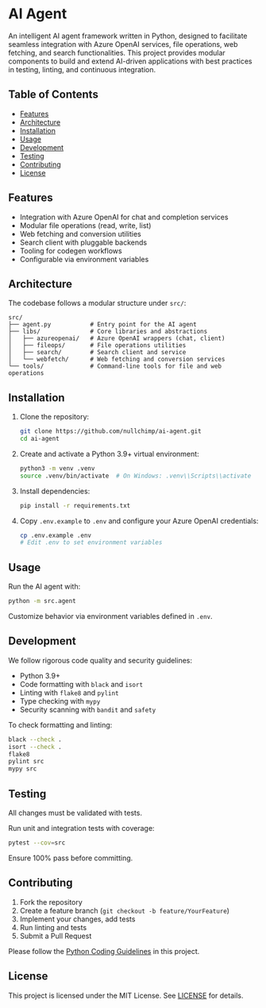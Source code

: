 # AI Agent

An intelligent AI agent framework written in Python, designed to facilitate seamless integration with Azure OpenAI services, file operations, web fetching, and search functionalities. This project provides modular components to build and extend AI-driven applications with best practices in testing, linting, and continuous integration.

## Table of Contents
- [Features](#features)
- [Architecture](#architecture)
- [Installation](#installation)
- [Usage](#usage)
- [Development](#development)
- [Testing](#testing)
- [Contributing](#contributing)
- [License](#license)

## Features
- Integration with Azure OpenAI for chat and completion services
- Modular file operations (read, write, list)
- Web fetching and conversion utilities
- Search client with pluggable backends
- Tooling for codegen workflows
- Configurable via environment variables

## Architecture
The codebase follows a modular structure under `src/`:

```
src/
├── agent.py           # Entry point for the AI agent
├── libs/              # Core libraries and abstractions
│   ├── azureopenai/   # Azure OpenAI wrappers (chat, client)
│   ├── fileops/       # File operations utilities
│   ├── search/        # Search client and service
│   └── webfetch/      # Web fetching and conversion services
└── tools/             # Command-line tools for file and web operations
```

## Installation

1. Clone the repository:
   ```bash
   git clone https://github.com/nullchimp/ai-agent.git
   cd ai-agent
   ```
2. Create and activate a Python 3.9+ virtual environment:
   ```bash
   python3 -m venv .venv
   source .venv/bin/activate  # On Windows: .venv\\Scripts\\activate
   ```
3. Install dependencies:
   ```bash
   pip install -r requirements.txt
   ```
4. Copy `.env.example` to `.env` and configure your Azure OpenAI credentials:
   ```bash
   cp .env.example .env
   # Edit .env to set environment variables
   ```

## Usage

Run the AI agent with:
```bash
python -m src.agent
```

Customize behavior via environment variables defined in `.env`.

## Development

We follow rigorous code quality and security guidelines:

- Python 3.9+
- Code formatting with `black` and `isort`
- Linting with `flake8` and `pylint`
- Type checking with `mypy`
- Security scanning with `bandit` and `safety`

To check formatting and linting:
```bash
black --check .
isort --check .
flake8
pylint src
mypy src
``` 

## Testing

All changes must be validated with tests.

Run unit and integration tests with coverage:
```bash
pytest --cov=src
``` 

Ensure 100% pass before committing.

## Contributing

1. Fork the repository
2. Create a feature branch (`git checkout -b feature/YourFeature`)
3. Implement your changes, add tests
4. Run linting and tests
5. Submit a Pull Request

Please follow the [Python Coding Guidelines](#development) in this project.

## License

This project is licensed under the MIT License. See [LICENSE](LICENSE) for details.
